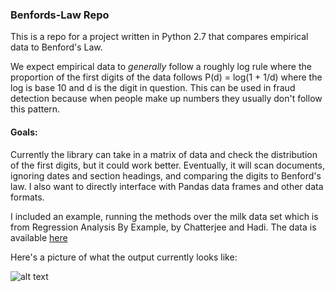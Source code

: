 ### Benfords-Law Repo

This is a repo for a project written in Python 2.7 that compares empirical data to Benford's Law.

We expect empirical data to *generally* follow a roughly log rule where the proportion of the first digits of the data follows P(d) = log(1 + 1/d) where the log is base 10 and d is the digit in question. This can be used in fraud detection because when people make up numbers they usually don't follow this pattern.

#### Goals:
Currently the library can take in a matrix of data and check the distribution of the first digits, but it could work better. Eventually, it will scan documents, ignoring dates and section headings, and comparing the digits to Benford's law. I also want to directly interface with Pandas data frames and other data formats.

I included an example, running the methods over the milk data set which is from Regression Analysis By Example, by Chatterjee and Hadi. The data is available [here](http://www1.aucegypt.edu/faculty/hadi/RABE5/Data5/P004.txt)

Here's a picture of what the output currently looks like:

![alt text](https://github.com/evancolvin/Benfords-Law/blob/master/benford_example.png)
